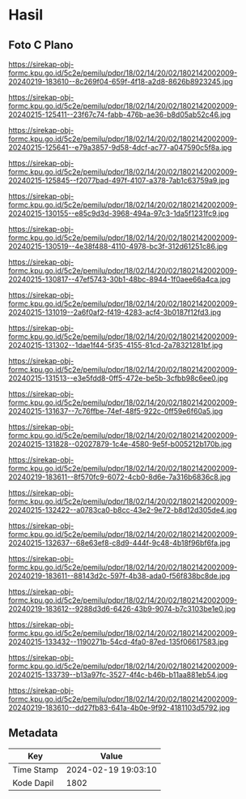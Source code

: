 # Hasil

## Foto C Plano

https://sirekap-obj-formc.kpu.go.id/5c2e/pemilu/pdpr/18/02/14/20/02/1802142002009-20240219-183610--8c269f04-659f-4f18-a2d8-8626b8923245.jpg

https://sirekap-obj-formc.kpu.go.id/5c2e/pemilu/pdpr/18/02/14/20/02/1802142002009-20240215-125411--23f67c74-fabb-476b-ae36-b8d05ab52c46.jpg

https://sirekap-obj-formc.kpu.go.id/5c2e/pemilu/pdpr/18/02/14/20/02/1802142002009-20240215-125641--e79a3857-9d58-4dcf-ac77-a047590c5f8a.jpg

https://sirekap-obj-formc.kpu.go.id/5c2e/pemilu/pdpr/18/02/14/20/02/1802142002009-20240215-125845--f2077bad-497f-4107-a378-7ab1c63759a9.jpg

https://sirekap-obj-formc.kpu.go.id/5c2e/pemilu/pdpr/18/02/14/20/02/1802142002009-20240215-130155--e85c9d3d-3968-494a-97c3-1da5f1231fc9.jpg

https://sirekap-obj-formc.kpu.go.id/5c2e/pemilu/pdpr/18/02/14/20/02/1802142002009-20240215-130519--4e38f488-4110-4978-bc3f-312d61251c86.jpg

https://sirekap-obj-formc.kpu.go.id/5c2e/pemilu/pdpr/18/02/14/20/02/1802142002009-20240215-130817--47ef5743-30b1-48bc-8944-1f0aee66a4ca.jpg

https://sirekap-obj-formc.kpu.go.id/5c2e/pemilu/pdpr/18/02/14/20/02/1802142002009-20240215-131019--2a6f0af2-f419-4283-acf4-3b0187f12fd3.jpg

https://sirekap-obj-formc.kpu.go.id/5c2e/pemilu/pdpr/18/02/14/20/02/1802142002009-20240215-131302--1dae1f44-5f35-4155-81cd-2a78321281bf.jpg

https://sirekap-obj-formc.kpu.go.id/5c2e/pemilu/pdpr/18/02/14/20/02/1802142002009-20240215-131513--e3e5fdd8-0ff5-472e-be5b-3cfbb98c6ee0.jpg

https://sirekap-obj-formc.kpu.go.id/5c2e/pemilu/pdpr/18/02/14/20/02/1802142002009-20240215-131637--7c76ffbe-74ef-48f5-922c-0ff59e6f60a5.jpg

https://sirekap-obj-formc.kpu.go.id/5c2e/pemilu/pdpr/18/02/14/20/02/1802142002009-20240215-131828--02027879-1c4e-4580-9e5f-b005212b170b.jpg

https://sirekap-obj-formc.kpu.go.id/5c2e/pemilu/pdpr/18/02/14/20/02/1802142002009-20240219-183611--8f570fc9-6072-4cb0-8d6e-7a316b6836c8.jpg

https://sirekap-obj-formc.kpu.go.id/5c2e/pemilu/pdpr/18/02/14/20/02/1802142002009-20240215-132422--a0783ca0-b8cc-43e2-9e72-b8d12d305de4.jpg

https://sirekap-obj-formc.kpu.go.id/5c2e/pemilu/pdpr/18/02/14/20/02/1802142002009-20240215-132637--68e63ef8-c8d9-444f-9c48-4b18f96bf6fa.jpg

https://sirekap-obj-formc.kpu.go.id/5c2e/pemilu/pdpr/18/02/14/20/02/1802142002009-20240219-183611--88143d2c-597f-4b38-ada0-f56f838bc8de.jpg

https://sirekap-obj-formc.kpu.go.id/5c2e/pemilu/pdpr/18/02/14/20/02/1802142002009-20240219-183612--9288d3d6-6426-43b9-9074-b7c3103be1e0.jpg

https://sirekap-obj-formc.kpu.go.id/5c2e/pemilu/pdpr/18/02/14/20/02/1802142002009-20240215-133432--1190271b-54cd-4fa0-87ed-135f06617583.jpg

https://sirekap-obj-formc.kpu.go.id/5c2e/pemilu/pdpr/18/02/14/20/02/1802142002009-20240215-133739--b13a97fc-3527-4f4c-b46b-b11aa881eb54.jpg

https://sirekap-obj-formc.kpu.go.id/5c2e/pemilu/pdpr/18/02/14/20/02/1802142002009-20240219-183610--dd27fb83-641a-4b0e-9f92-4181103d5792.jpg


## Metadata

| Key        | Value               |
| ---------- | ------------------- |
| Time Stamp | 2024-02-19 19:03:10 |
| Kode Dapil | 1802                |




